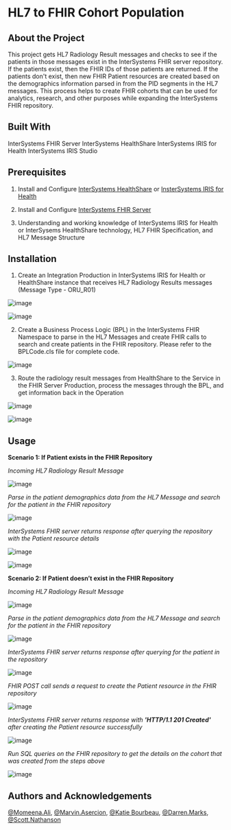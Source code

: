 # HL7 to FHIR Cohort Population

## About the Project
This project gets HL7 Radiology Result messages and checks to see if the patients in those messages exist in the 
InterSystems FHIR server repository. If the patients exist, then the FHIR IDs of those patients are returned. 
If the patients don't exist, then new FHIR Patient resources are created based on the demographics information parsed
in from the PID segments in the HL7 messages. This process helps to create FHIR cohorts that can be used for analytics,
research, and other purposes while expanding the InterSystems FHIR repository.

## Built With
InterSystems FHIR Server
InterSystems HealthShare
InterSystems IRIS for Health
InterSystems IRIS Studio

## Prerequisites
1.	Install and Configure [InterSystems HealthShare](https://www.intersystems.com/interoperability-platform/) or [InsterSystems IRIS for Health](https://www.intersystems.com/data-platform/)

2.	Install and Configure [InterSystems FHIR Server](https://www.intersystems.com/resources/intersystems-fhir-server/)

3.	Understanding and working knowledge of InterSystems IRIS for Health or InterSysems HealthShare technology, HL7 FHIR Specification, and HL7 Message Structure

## Installation
1. Create an Integration Production in InterSystems IRIS for Health or HealthShare instance that receives 
HL7 Radiology Results messages (Message Type - ORU_R01)

![image](https://github.com/SysIntergrationTechTeam/HL7-FHIR-Cohort-Population/assets/110857238/68e76db6-4516-4d8e-a0a7-45e2956c08e1)


![image](https://github.com/SysIntergrationTechTeam/HL7-FHIR-Cohort-Population/assets/110857238/12aa2faa-130a-4da7-a3ac-998d47d9e835)

 

2. Create a Business Process Logic (BPL) in the InterSystems FHIR Namespace to parse in the HL7 Messages and create FHIR calls
       to search and create patients in the FHIR repository. Please refer to the BPLCode.cls file for complete code.

![image](https://github.com/SysIntergrationTechTeam/HL7-FHIR-Cohort-Population/assets/110857238/dd009200-53e1-43af-bc5f-b7e83137933b)




3. Route the radiology result messages from HealthShare to the Service in the FHIR Server Production, process the messages through the BPL,
       and get information back in the Operation

![image](https://github.com/SysIntergrationTechTeam/HL7-FHIR-Cohort-Population/assets/110857238/13ae8a64-22f1-4126-abaa-b7327be50eb5)


![image](https://github.com/SysIntergrationTechTeam/HL7-FHIR-Cohort-Population/assets/110857238/5e41e8d9-4e79-4993-8a72-dc9f36ae63c1)


## Usage

**Scenario 1: If Patient exists in the FHIR Repository**

  
*Incoming HL7 Radiology Result Message*

![image](https://github.com/SysIntergrationTechTeam/HL7-FHIR-Cohort-Population/assets/110857238/9e5d7c30-b600-4918-9529-460edb5562ca)


*Parse in the patient demographics data from the HL7 Message and search for the patient in the FHIR repository*

![image](https://github.com/SysIntergrationTechTeam/HL7-FHIR-Cohort-Population/assets/110857238/4fcff931-a95b-4c94-be43-3cc59aca68e4)


*InterSystems FHIR server returns response after querying the repository with the Patient resource details*

![image](https://github.com/SysIntergrationTechTeam/HL7-FHIR-Cohort-Population/assets/110857238/35dc215e-2633-4ff0-aebd-46db939436fa)


![image](https://github.com/SysIntergrationTechTeam/HL7-FHIR-Cohort-Population/assets/110857238/16705eb3-00a1-4f4f-bde7-d6cc1b0e47b4)



**Scenario 2: If Patient doesn’t exist in the FHIR Repository**
  
*Incoming HL7 Radiology Result Message*

![image](https://github.com/SysIntergrationTechTeam/HL7-FHIR-Cohort-Population/assets/110857238/8d543542-4563-4362-a0ad-d39c8afcd282)


*Parse in the patient demographics data from the HL7 Message and search for the patient in the FHIR repository*

![image](https://github.com/SysIntergrationTechTeam/HL7-FHIR-Cohort-Population/assets/110857238/0db75c56-a325-4139-876c-6d936ea1c1f2)


*InterSystems FHIR server returns response after querying for the patient in the repository*

![image](https://github.com/SysIntergrationTechTeam/HL7-FHIR-Cohort-Population/assets/110857238/4691f1a8-79ba-4829-869c-727a8ffffd4b)


*FHIR POST call sends a request to create the Patient resource in the FHIR repository*

![image](https://github.com/SysIntergrationTechTeam/HL7-FHIR-Cohort-Population/assets/110857238/dceeeecb-e272-4a7f-b120-2ec868e29437)



*InterSystems FHIR server returns response with **'HTTP/1.1 201 Created'** after creating the Patient resource successfully*

![image](https://github.com/SysIntergrationTechTeam/HL7-FHIR-Cohort-Population/assets/110857238/ff6225f5-d2b0-4166-9c88-af94146ee7fd)



*Run SQL queries on the FHIR repository to get the details on the cohort that was created from the steps above*

![image](https://github.com/SysIntergrationTechTeam/HL7-FHIR-Cohort-Population/assets/110857238/83197de8-3f41-482d-8f4a-634950873a61)



## Authors and Acknowledgements
[@Momeena.Ali](https://community.intersystems.com/user/momeena-ali), [@Marvin.Asercion](https://community.intersystems.com/user/marvin-asercion), [@Katie Bourbeau](https://community.intersystems.com/user/katie-bourbeau), [@Darren.Marks](https://community.intersystems.com/user/darren-marks), [@Scott.Nathanson](https://community.intersystems.com/user/scott-nathanson)
